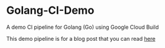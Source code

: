 # Golang-CI-Demo
A demo CI pipeline for Golang (Go) using Google Cloud Build

This demo pipeline is for a blog post that you can read [here](https://medium.com/@jake_mok_nelson/building-a-robust-ci-pipeline-for-golang-with-google-cloud-build-4b5029617bc9)
